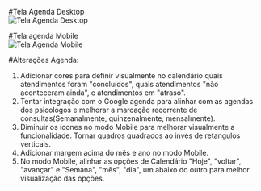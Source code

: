 #Tela Agenda Desktop  
![Tela Agenda Desktop](https://user-images.githubusercontent.com/32306887/84708055-2b6ed500-af36-11ea-81ed-fb7b4bef065d.PNG)

#Tela agenda Mobile  
![Tela Agenda Mobile](https://user-images.githubusercontent.com/32306887/84708062-2f025c00-af36-11ea-9fd2-7dd829d7611f.PNG)


#Alterações Agenda:
1. Adicionar cores para definir visualmente no calendário quais atendimentos foram "concluídos", quais atendimentos "não aconteceram ainda", e atendimentos em "atraso".
2. Tentar integração com o Google agenda para alinhar com as agendas dos psicologos e melhorar a marcação recorrente de consultas(Semanalmente, quinzenalmente, mensalmente).
3. Diminuir os ícones no modo Mobile para melhorar visualmente a funcionalidade. Tornar quadros quadrados ao invés de retangulos verticais.
4. Adicionar margem acima do mês e ano no modo Mobile.
5. No modo Mobile, alinhar as opções de Calendário "Hoje", "voltar", "avançar" e "Semana", "mês", "dia", um abaixo do outro para melhor visualização das opções.
